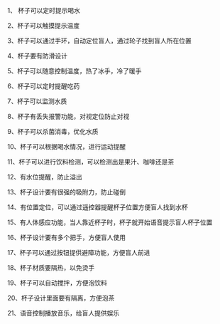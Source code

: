 1、 杯子可以定时提示喝水

2、杯子可以触摸提示温度

3、杯子可以通过手环，自动定位盲人，通过轮子找到盲人所在位置

4、杯子要有防滑设计

5、杯子可以随意控制温度，热了冰手，冷了暖手

6、杯子可以定时提醒吃药

7、杯子可以监测水质

8、杯子有丢失报警功能，对视定位防止对视

9、杯子可以杀菌消毒，优化水质

10、杯子可以根据喝水情况，进行运动提醒

11、杯子可以进行饮料检测，可以检测出是果汁、咖啡还是茶

12、有水位提醒，防止溢出

13、杯子设计要有很强的吸附力，防止碰倒

14、有位置定位，可以通过遥控器提醒杯子位置方便盲人找到水杯

15、有人体感应功能，当人靠近杯子时，杯子就开始语音提示盲人杯子位置

16、杯子设计要有多个把手，方便盲人使用

17、杯子可以通过按钮提供避障功能，方便盲人前进

18、杯子材质要隔热，以免烫手

19、杯子可以自动搅拌，方便泡饮料

20、杯子设计里面要有隔离，方便泡茶

21、语音控制播放音乐，给盲人提供娱乐
